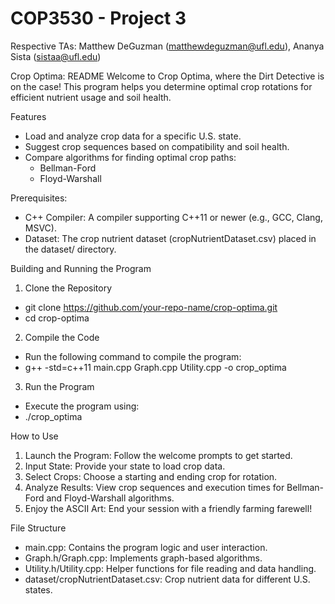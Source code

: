 <H1> COP3530 - Project 3 </h1>

Respective TAs: Matthew DeGuzman (matthewdeguzman@ufl.edu), Ananya Sista (sistaa@ufl.edu)

Crop Optima: README
Welcome to Crop Optima, where the Dirt Detective is on the case! This program helps you determine optimal crop rotations for efficient nutrient usage and soil health.

Features
- Load and analyze crop data for a specific U.S. state.
- Suggest crop sequences based on compatibility and soil health.
- Compare algorithms for finding optimal crop paths:
  - Bellman-Ford
  - Floyd-Warshall

Prerequisites:
- C++ Compiler: A compiler supporting C++11 or newer (e.g., GCC, Clang, MSVC).
- Dataset: The crop nutrient dataset (cropNutrientDataset.csv) placed in the dataset/ directory.

Building and Running the Program
1. Clone the Repository
- git clone https://github.com/your-repo-name/crop-optima.git
- cd crop-optima
2. Compile the Code
- Run the following command to compile the program:
- g++ -std=c++11 main.cpp Graph.cpp Utility.cpp -o crop_optima
3. Run the Program
- Execute the program using:
- ./crop_optima

How to Use
1. Launch the Program: Follow the welcome prompts to get started.
2. Input State: Provide your state to load crop data.
3. Select Crops: Choose a starting and ending crop for rotation.
4. Analyze Results: View crop sequences and execution times for Bellman-Ford and Floyd-Warshall algorithms.
5. Enjoy the ASCII Art: End your session with a friendly farming farewell!

File Structure
- main.cpp: Contains the program logic and user interaction.
- Graph.h/Graph.cpp: Implements graph-based algorithms.
- Utility.h/Utility.cpp: Helper functions for file reading and data handling.
- dataset/cropNutrientDataset.csv: Crop nutrient data for different U.S. states.
